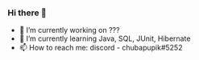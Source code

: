 ### Hi there 👋

- 🔭 I’m currently working on ???
- 🌱 I’m currently learning Java, SQL, JUnit, Hibernate
- 📫 How to reach me: discord - chubapupik#5252
